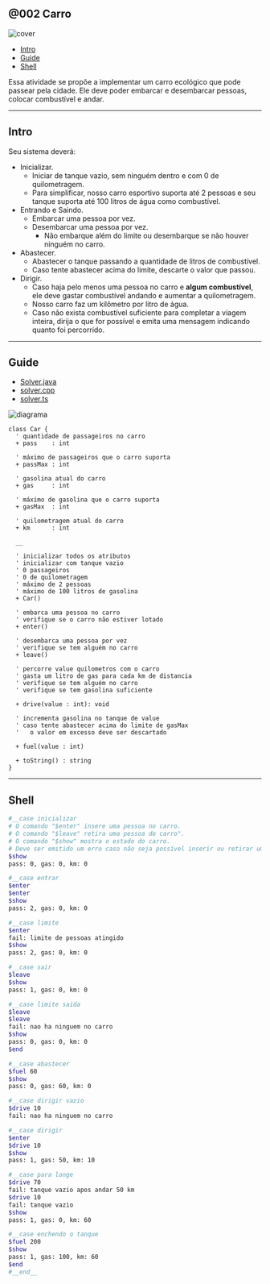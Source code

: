## @002 Carro

![cover](https://github.com/qxcodepoo/arcade/blob/master/base/002/cover.jpg)

<!-- toc -->
- [Intro](#intro)
- [Guide](#guide)
- [Shell](#shell)
<!-- toc -->

Essa atividade se propõe a implementar um carro ecológico que pode passear pela cidade. Ele deve poder embarcar e desembarcar pessoas, colocar combustível e andar.

***

## Intro

Seu sistema deverá:

- Inicializar.
  - Iniciar de tanque vazio, sem ninguém dentro e com 0 de quilometragem.
  - Para simplificar, nosso carro esportivo suporta até 2 pessoas e seu tanque suporta até 100 litros de água como combustível.
- Entrando e Saindo.
  - Embarcar uma pessoa por vez.
  - Desembarcar uma pessoa por vez.
    - Não embarque além do limite ou desembarque se não houver ninguém no carro.
- Abastecer.
  - Abastecer o tanque passando a quantidade de litros de combustível.
  - Caso tente abastecer acima do limite, descarte o valor que passou.
- Dirigir.
  - Caso haja pelo menos uma pessoa no carro e **algum combustível**, ele deve gastar combustível andando e aumentar a quilometragem.
  - Nosso carro faz um kilômetro por litro de água.
  - Caso não exista combustível suficiente para completar a viagem inteira, dirija o que for possível e emita uma mensagem indicando quanto foi percorrido.

***

## Guide

- [Solver.java](https://github.com/qxcodepoo/arcade/blob/master/base/002/.cache/draft.java)
- [solver.cpp](https://github.com/qxcodepoo/arcade/blob/master/base/002/.cache/draft.cpp)
- [solver.ts](https://github.com/qxcodepoo/arcade/blob/master/base/002/.cache/draft.ts)

![diagrama](https://github.com/qxcodepoo/arcade/blob/master/base/002/diagrama.png)

[](load)[](https://github.com/qxcodepoo/arcade/blob/master/base/002/diagrama.puml)[](plantuml:fenced:filter)

```plantuml
class Car {
  ' quantidade de passageiros no carro
  + pass    : int

  ' máximo de passageiros que o carro suporta
  + passMax : int

  ' gasolina atual do carro
  + gas     : int

  ' máximo de gasolina que o carro suporta
  + gasMax  : int

  ' quilometragem atual do carro
  + km      : int

  __
  
  ' inicializar todos os atributos
  ' inicializar com tanque vazio
  ' 0 passageiros
  ' 0 de quilometragem
  ' máximo de 2 pessoas
  ' máximo de 100 litros de gasolina
  + Car()

  ' embarca uma pessoa no carro
  ' verifique se o carro não estiver lotado
  + enter()
  
  ' desembarca uma pessoa por vez
  ' verifique se tem alguém no carro
  + leave()
  
  ' percorre value quilometros com o carro
  ' gasta um litro de gas para cada km de distancia
  ' verifique se tem alguém no carro
  ' verifique se tem gasolina suficiente

  + drive(value : int): void
  
  ' incrementa gasolina no tanque de value
  ' caso tente abastecer acima do limite de gasMax
  '   o valor em excesso deve ser descartado
  
  + fuel(value : int)

  + toString() : string
}
```

[](load)

***

## Shell

```bash
#__case inicializar
# O comando "$enter" insere uma pessoa no carro.
# O comando "$leave" retira uma pessoa do carro".
# O comando "$show" mostra o estado do carro.
# Deve ser emitido um erro caso não seja possível inserir ou retirar uma pessoa.
$show
pass: 0, gas: 0, km: 0

#__case entrar
$enter
$enter
$show
pass: 2, gas: 0, km: 0

#__case limite
$enter
fail: limite de pessoas atingido
$show
pass: 2, gas: 0, km: 0

#__case sair
$leave
$show
pass: 1, gas: 0, km: 0

#__case limite saida
$leave
$leave
fail: nao ha ninguem no carro
$show
pass: 0, gas: 0, km: 0
$end
```

```bash
#__case abastecer
$fuel 60
$show
pass: 0, gas: 60, km: 0

#__case dirigir vazio
$drive 10
fail: nao ha ninguem no carro

#__case dirigir
$enter
$drive 10
$show
pass: 1, gas: 50, km: 10

#__case para longe
$drive 70
fail: tanque vazio apos andar 50 km
$drive 10
fail: tanque vazio
$show
pass: 1, gas: 0, km: 60

#__case enchendo o tanque
$fuel 200
$show
pass: 1, gas: 100, km: 60
$end
#__end__
```
